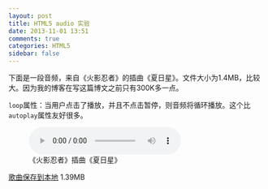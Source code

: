 ```yaml
---
layout: post
title: HTML5 audio 实验
date: 2013-11-01 13:51
comments: true
categories: HTML5
sidebar: false
---
```


下面是一段音频，来自《火影忍者》的插曲《夏日星》。文件大小为1.4MB，比较大。因为我的博客在写这篇博文之前只有300K多一点。

`loop`属性：当用户点击了播放，并且不点击暂停，则音频将循环播放。这个比`autoplay`属性友好很多。

<!-- more -->

<figure>
<audio controls loop>
<source src="/audios/naruto_xia_ri_xing.mp3">
</audio>
<figcaption>《火影忍者》插曲《夏日星》</figcaption>
</figure>

<a href="/audios/naruto_xia_ri_xing.mp3">歌曲保存到本地</a> 1.39MB